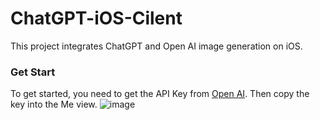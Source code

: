# ChatGPT-iOS-Cilent

This project integrates ChatGPT and Open AI image generation on iOS.

### Get Start

To get started, you need to get the API Key from [Open AI](https://platform.openai.com/account/api-keys).
Then copy the key into the Me view.
![image](https://github.com/sekikum/chatGPT-iOS-Cilent/assets/49646473/ece7382d-2c01-45a4-a739-85389a992471)
